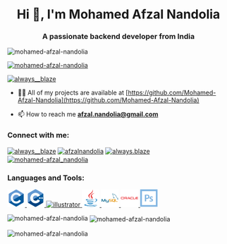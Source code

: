 <h1 align="center">Hi 👋, I'm Mohamed Afzal Nandolia</h1>
<h3 align="center">A passionate backend developer from India</h3>

<p align="left"> <img src="https://komarev.com/ghpvc/?username=mohamed-afzal-nandolia&label=Profile%20views&color=0e75b6&style=flat" alt="mohamed-afzal-nandolia" /> </p>

<p align="left"> <a href="https://github.com/ryo-ma/github-profile-trophy"><img src="https://github-profile-trophy.vercel.app/?username=mohamed-afzal-nandolia" alt="mohamed-afzal-nandolia" /></a> </p>

<p align="left"> <a href="https://twitter.com/always__blaze" target="blank"><img src="https://img.shields.io/twitter/follow/always__blaze?logo=twitter&style=for-the-badge" alt="always__blaze" /></a> </p>

- 👨‍💻 All of my projects are available at [https://github.com/Mohamed-Afzal-Nandolia](https://github.com/Mohamed-Afzal-Nandolia)

- 📫 How to reach me **afzal.nandolia@gmail.com**

<h3 align="left">Connect with me:</h3>
<p align="left">
<a href="https://twitter.com/always__blaze" target="blank"><img align="center" src="https://raw.githubusercontent.com/rahuldkjain/github-profile-readme-generator/master/src/images/icons/Social/twitter.svg" alt="always__blaze" height="30" width="40" /></a>
<a href="https://linkedin.com/in/afzalnandolia" target="blank"><img align="center" src="https://raw.githubusercontent.com/rahuldkjain/github-profile-readme-generator/master/src/images/icons/Social/linked-in-alt.svg" alt="afzalnandolia" height="30" width="40" /></a>
<a href="https://instagram.com/always.blaze" target="blank"><img align="center" src="https://raw.githubusercontent.com/rahuldkjain/github-profile-readme-generator/master/src/images/icons/Social/instagram.svg" alt="always.blaze" height="30" width="40" /></a>
<a href="https://www.leetcode.com/mohamed-afzal_nandolia" target="blank"><img align="center" src="https://raw.githubusercontent.com/rahuldkjain/github-profile-readme-generator/master/src/images/icons/Social/leet-code.svg" alt="mohamed-afzal_nandolia" height="30" width="40" /></a>
</p>

<h3 align="left">Languages and Tools:</h3>
<p align="left"> <a href="https://www.cprogramming.com/" target="_blank" rel="noreferrer"> <img src="https://raw.githubusercontent.com/devicons/devicon/master/icons/c/c-original.svg" alt="c" width="40" height="40"/> </a> <a href="https://www.w3schools.com/cpp/" target="_blank" rel="noreferrer"> <img src="https://raw.githubusercontent.com/devicons/devicon/master/icons/cplusplus/cplusplus-original.svg" alt="cplusplus" width="40" height="40"/> </a> <a href="https://www.adobe.com/in/products/illustrator.html" target="_blank" rel="noreferrer"> <img src="https://www.vectorlogo.zone/logos/adobe_illustrator/adobe_illustrator-icon.svg" alt="illustrator" width="40" height="40"/> </a> <a href="https://www.java.com" target="_blank" rel="noreferrer"> <img src="https://raw.githubusercontent.com/devicons/devicon/master/icons/java/java-original.svg" alt="java" width="40" height="40"/> </a> <a href="https://www.mysql.com/" target="_blank" rel="noreferrer"> <img src="https://raw.githubusercontent.com/devicons/devicon/master/icons/mysql/mysql-original-wordmark.svg" alt="mysql" width="40" height="40"/> </a> <a href="https://www.oracle.com/" target="_blank" rel="noreferrer"> <img src="https://raw.githubusercontent.com/devicons/devicon/master/icons/oracle/oracle-original.svg" alt="oracle" width="40" height="40"/> </a> <a href="https://www.photoshop.com/en" target="_blank" rel="noreferrer"> <img src="https://raw.githubusercontent.com/devicons/devicon/master/icons/photoshop/photoshop-line.svg" alt="photoshop" width="40" height="40"/> </a> </p>

<p><img align="left" src="https://github-readme-stats.vercel.app/api/top-langs?username=mohamed-afzal-nandolia&show_icons=true&locale=en&layout=compact" alt="mohamed-afzal-nandolia" /></p>

<p>&nbsp;<img align="center" src="https://github-readme-stats.vercel.app/api?username=mohamed-afzal-nandolia&show_icons=true&locale=en" alt="mohamed-afzal-nandolia" /></p>

<p><img align="center" src="https://github-readme-streak-stats.herokuapp.com/?user=mohamed-afzal-nandolia&" alt="mohamed-afzal-nandolia" /></p>
